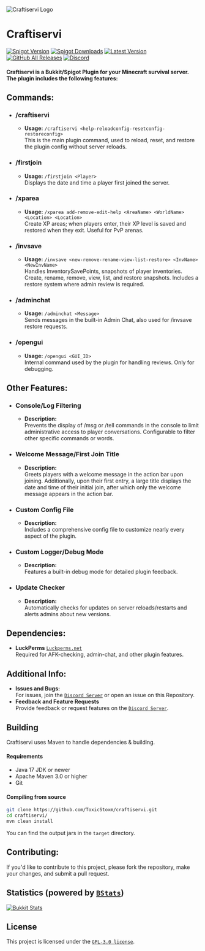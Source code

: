 ![Craftiservi Logo](https://www.crafti-servi.com/plugin-resources/craftiservi/Plugin-Logo/CSP.png)

# Craftiservi
[![Spigot Version](https://img.shields.io/spiget/version/108546?logo=spigotmc&label=release&color=%2365bfdd&logoColor=%23ffffff)](https://plugin.crafti-servi.com/)
[![Spigot Downloads](https://img.shields.io/spiget/downloads/108546?logo=spigotmc&color=%2365bfdd&logoColor=%23ffffff)]()
[![Latest Version](https://img.shields.io/github/v/release/ToxicStoxm/craftiservi.svg?logo=github&color=%2365bfdd&logoColor=%23ffffff)](https://github.com/ToxicStoxm/craftiservi/releases/latest)
[![GitHub All Releases](https://img.shields.io/github/downloads/ToxicStoxm/craftiservi/total.svg?logo=github&color=%2365bfdd&logoColor=%23ffffff)]()
[![Discord](https://img.shields.io/discord/1182474566501679206.svg?logo=discord&label=discord&color=%2365bfdd&logoColor=%23ffffff)](https://discord.crafti-servi.com/)

#### Craftiservi is a Bukkit/Spigot Plugin for your Minecraft survival server. The plugin includes the following features:

## Commands:

* ### /craftiservi
    - **Usage:** `/craftiservi <help-reloadconfig-resetconfig-restoreconfig>`  
      This is the main plugin command, used to reload, reset, and restore the plugin config without server reloads.

* ### /firstjoin
    - **Usage:** `/firstjoin <Player>`  
      Displays the date and time a player first joined the server.

* ### /xparea
    - **Usage:** `/xparea add-remove-edit-help <AreaName> <WorldName> <Location> <Location>`  
      Create XP areas; when players enter, their XP level is saved and restored when they exit. Useful for PvP arenas.

* ### /invsave
    - **Usage:** `/invsave <new-remove-rename-view-list-restore> <InvName> <NewInvName>`  
      Handles InventorySavePoints, snapshots of player inventories. Create, rename, remove, view, list, and restore snapshots. Includes a restore system where admin review is required.

* ### /adminchat
    - **Usage:** `/adminchat <Message>`  
      Sends messages in the built-in Admin Chat, also used for /invsave restore requests.

* ### /opengui
    - **Usage:** `/opengui <GUI_ID>`  
      Internal command used by the plugin for handling reviews. Only for debugging.

## Other Features:

* ### Console/Log Filtering
    - **Description:**  
      Prevents the display of /msg or /tell commands in the console to limit administrative access to player conversations. Configurable to filter other specific commands or words.

* ### Welcome Message/First Join Title
    - **Description:**  
      Greets players with a welcome message in the action bar upon joining. Additionally, upon their first entry, a large title displays the date and time of their initial join, after which only the welcome message appears in the action bar.

* ### Custom Config File
    - **Description:**  
      Includes a comprehensive config file to customize nearly every aspect of the plugin.

* ### Custom Logger/Debug Mode
    - **Description:**  
      Features a built-in debug mode for detailed plugin feedback.

* ### Update Checker
    - **Description:**  
      Automatically checks for updates on server reloads/restarts and alerts admins about new versions.


## Dependencies:
- **LuckPerms** [`Luckperms.net`](https://luckperms.net)  
  Required for AFK-checking, admin-chat, and other plugin features.


## Additional Info:
- **Issues and Bugs:**  
  For issues, join the [`Discord Server`](https://discord.crafti-servi.com/) or open an issue on this Repository.
- **Feedback and Feature Requests**  
  Provide feedback or request features on the [`Discord Server`](https://discord.crafti-servi.com/).

## Building
Craftiservi uses Maven to handle dependencies & building.

#### Requirements
* Java 17 JDK or newer
* Apache Maven 3.0 or higher
* Git

#### Compiling from source
```sh
git clone https://github.com/ToxicStoxm/craftiservi.git
cd craftiservi/
mvn clean install
```
You can find the output jars in the `target` directory.

## Contributing:  
If you'd like to contribute to this project, please fork the repository, make your changes, and submit a pull request.

## Statistics (powered by [`BStats`](https://github.com/Bastian/bStats))
[![Bukkit Stats](https://bstats.org/signatures/bukkit/craftiservi.svg)]()

## License
This project is licensed under the [`GPL-3.0 license`](https://github.com/ToxicStoxm/craftiservi/blob/main/LICENSE).
